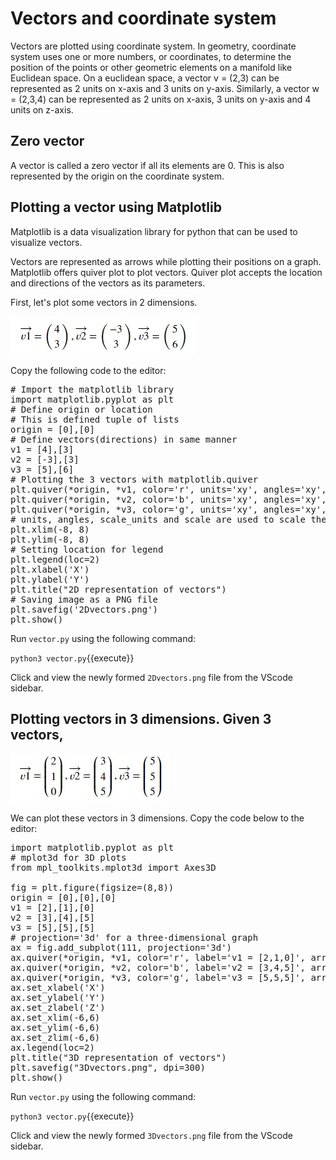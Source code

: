 # Vectors and coordinate system
Vectors are plotted using coordinate system. In geometry, coordinate system uses one or more numbers, or coordinates, to determine the position of the points or other geometric elements on a manifold like Euclidean space. On a euclidean space, a vector v = (2,3) can be represented as 2 units on x-axis and 3 units on y-axis. Similarly, a vector w = (2,3,4) can be represented as 2 units on x-axis, 3 units on y-axis and 4 units on z-axis.

## Zero vector
A vector is called a zero vector if all its elements are 0. This is also represented by the origin on the coordinate system. 

## Plotting a vector using Matplotlib
Matplotlib is a data visualization library for python that can be used to visualize vectors.

Vectors are represented as arrows while plotting their positions on a graph. Matplotlib offers quiver plot to plot vectors. Quiver plot accepts the location and directions of the vectors as its parameters.

First, let's plot some vectors in 2 dimensions.

![2D vectors](./assets/2dvectors.jpg)

Copy the following code to the editor:

<pre class="file" data-filename="vector.py" data-target="replace">
# Import the matplotlib library
import matplotlib.pyplot as plt
# Define origin or location
# This is defined tuple of lists
origin = [0],[0]
# Define vectors(directions) in same manner
v1 = [4],[3]
v2 = [-3],[3]
v3 = [5],[6]
# Plotting the 3 vectors with matplotlib.quiver
plt.quiver(*origin, *v1, color='r', units='xy', angles='xy', scale_units='xy', scale=1, label='v1 = [4,3]')
plt.quiver(*origin, *v2, color='b', units='xy', angles='xy', scale_units='xy', scale=1, label='v2 = [-3,3]')
plt.quiver(*origin, *v3, color='g', units='xy', angles='xy', scale_units='xy', scale=1, label='v3 = [5,6]')
# units, angles, scale_units and scale are used to scale the graph. Below, the xlim and ylim are also used for the same purpose.
plt.xlim(-8, 8)
plt.ylim(-8, 8)
# Setting location for legend
plt.legend(loc=2)
plt.xlabel('X')
plt.ylabel('Y')
plt.title("2D representation of vectors")
# Saving image as a PNG file
plt.savefig('2Dvectors.png')
plt.show()
</pre>

Run `vector.py` using the following command:

`python3 vector.py`{{execute}}

Click and view the newly formed `2Dvectors.png` file from the VScode sidebar.

## Plotting vectors in 3 dimensions. Given 3 vectors,

![3D vectors](./assets/3dvectors.jpg)

We can plot these vectors in 3 dimensions. Copy the code below to the editor:

<pre class="file" data-filename="vector.py" data-target="replace">
import matplotlib.pyplot as plt
# mplot3d for 3D plots
from mpl_toolkits.mplot3d import Axes3D

fig = plt.figure(figsize=(8,8))
origin = [0],[0],[0]
v1 = [2],[1],[0]
v2 = [3],[4],[5]
v3 = [5],[5],[5]
# projection='3d' for a three-dimensional graph
ax = fig.add_subplot(111, projection='3d')
ax.quiver(*origin, *v1, color='r', label='v1 = [2,1,0]', arrow_length_ratio=0.2)
ax.quiver(*origin, *v2, color='b', label='v2 = [3,4,5]', arrow_length_ratio=0.05)
ax.quiver(*origin, *v3, color='g', label='v3 = [5,5,5]', arrow_length_ratio=0.05)
ax.set_xlabel('X')
ax.set_ylabel('Y')
ax.set_zlabel('Z')
ax.set_xlim(-6,6)
ax.set_ylim(-6,6)
ax.set_zlim(-6,6)
ax.legend(loc=2)
plt.title("3D representation of vectors")
plt.savefig("3Dvectors.png", dpi=300)
plt.show()
</pre>

Run `vector.py` using the following command:

`python3 vector.py`{{execute}}

Click and view the newly formed `3Dvectors.png` file from the VScode sidebar.
